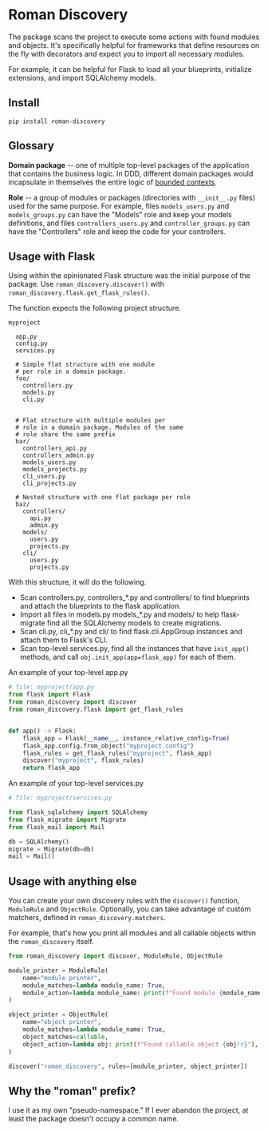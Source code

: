 # Roman Discovery

The package scans the project to execute some actions with found modules and objects. It's specifically helpful for frameworks that define resources on the fly with decorators and expect you to import all necessary modules.

For example, it can be helpful for Flask to load all your blueprints, initialize extensions, and import SQLAlchemy models.

## Install

```shell
pip install roman-discovery
```

## Glossary

**Domain package** -- one of multiple top-level packages of the application that contains the business logic. In DDD, different domain packages would incapsulate in themselves the entire logic of [bounded contexts](https://martinfowler.com/bliki/BoundedContext.html).

**Role** -- a group of modules or packages (directories with `__init__.py` files) used for the same purpose. For example, files `models_users.py` and `models_groups.py` can have the "Models" role and keep your models definitions, and files `controllers_users.py` and `controller_groups.py` can have the "Controllers" role and keep the code for your controllers.

## Usage with Flask

Using within the opinionated Flask structure was the initial purpose of the package. Use `roman_discovery.discover()` with
`roman_discovery.flask.get_flask_rules()`.

The function expects the following project structure.

```
myproject

  app.py
  config.py
  services.py

  # Simple flat structure with one module
  # per role in a domain package.
  foo/
    controllers.py
    models.py
    cli.py


  # Flat structure with multiple modules per
  # role in a domain package. Modules of the same
  # role share the same prefix
  bar/
    controllers_api.py
    controllers_admin.py
    models_users.py
    models_projects.py
    cli_users.py
    cli_projects.py

  # Nested structure with one flat package per role
  baz/
    controllers/
      api.py
      admin.py
    models/
      users.py
      projects.py
    cli/
      users.py
      projects.py
```

With this structure, it will do the following.

- Scan controllers.py, controllers_*.py and controllers/ to find blueprints and attach the blueprints to the flask application.
- Import all files in models.py models_*.py and models/ to help flask-migrate find all the SQLAlchemy models to create migrations.
- Scan cli.py, cli_*.py and cli/ to find flask.cli.AppGroup instances and attach them to Flask's CLI.
- Scan top-level services.py, find all the instances that have `init_app()` methods, and call `obj.init_app(app=flask_app)` for each of them.

An example of your top-level app.py

```python
# file: myproject/app.py
from flask import Flask
from roman_discovery import discover
from roman_discovery.flask import get_flask_rules


def app() -> Flask:
    flask_app = Flask(__name__, instance_relative_config=True)
    flask_app.config.from_object("myproject.config")
    flask_rules = get_flask_rules("myproject", flask_app)
    discover("myproject", flask_rules)
    return flask_app
```

An example of your top-level services.py

```python
# file: myproject/services.py

from flask_sqlalchemy import SQLAlchemy
from flask_migrate import Migrate
from flask_mail import Mail

db = SQLAlchemy()
migrate = Migrate(db=db)
mail = Mail()
```


## Usage with anything else

You can create your own discovery rules with the `discover()` function, `ModuleRule` and `ObjectRule`. Optionally, you can take advantage of custom matchers, defined in `roman_discovery.matchers`.

For example, that's how you print all modules and all callable objects within the `roman_discovery` itself.

```python
from roman_discovery import discover, ModuleRule, ObjectRule

module_printer = ModuleRule(
    name="module printer",
    module_matches=lambda module_name: True,
    module_action=lambda module_name: print(f"Found module {module_name}"),
)

object_printer = ObjectRule(
    name="object printer",
    module_matches=lambda module_name: True,
    object_matches=callable,
    object_action=lambda obj: print(f"Found callable object {obj!r}"),
)

discover("roman_discovery", rules=[module_printer, object_printer])
```


## Why the "roman" prefix?

I use it as my own "pseudo-namespace." If I ever abandon the project, at least the package doesn't occupy a common name.
